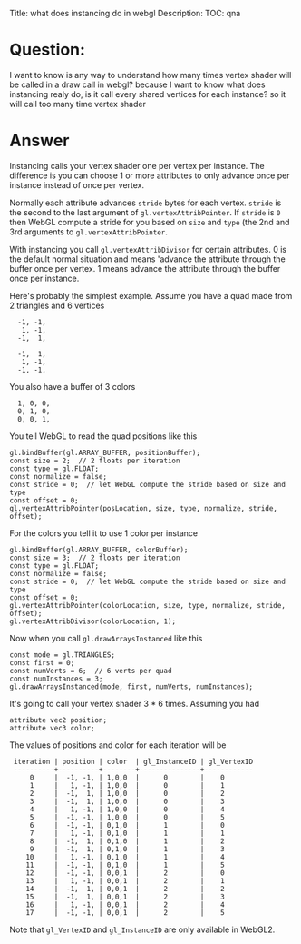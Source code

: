 Title: what does instancing do in webgl
Description:
TOC: qna

# Question:

I want to know is any way to understand how many times vertex shader will be called in a draw call in webgl? because I want to know what does instancing realy do, is it call every shared vertices for each instance? so it will call too many time vertex shader

# Answer

Instancing calls your vertex shader one per vertex per instance. The difference is you can choose 1 or more attributes to only advance once per instance instead of once per vertex. 

Normally each attribute advances `stride` bytes for each vertex. `stride` is the second to the last argument of `gl.vertexAttribPointer`. If `stride` is `0` then WebGL compute a stride for you based on `size` and `type` (the 2nd and 3rd arguments to `gl.vertexAttribPointer`.

With instancing you call `gl.vertexAttribDivisor` for certain attributes. 0 is the default normal situation and means 'advance the attribute through the buffer once per vertex. 1 means advance the attribute through the buffer once per instance.

Here's probably the simplest example. Assume you have a quad made from 2 triangles and 6 vertices

      -1, -1, 
       1, -1,
      -1,  1,

      -1,  1,
       1, -1,
      -1, -1,

You also have a buffer of 3 colors

      1, 0, 0,
      0, 1, 0,
      0, 0, 1,

You tell WebGL to read the quad positions like this

    gl.bindBuffer(gl.ARRAY_BUFFER, positionBuffer);
    const size = 2;  // 2 floats per iteration
    const type = gl.FLOAT;
    const normalize = false;
    const stride = 0;  // let WebGL compute the stride based on size and type
    const offset = 0;
    gl.vertexAttribPointer(posLocation, size, type, normalize, stride, offset);

For the colors you tell it to use 1 color per instance

    gl.bindBuffer(gl.ARRAY_BUFFER, colorBuffer);
    const size = 3;  // 2 floats per iteration
    const type = gl.FLOAT;
    const normalize = false;
    const stride = 0;  // let WebGL compute the stride based on size and type
    const offset = 0;
    gl.vertexAttribPointer(colorLocation, size, type, normalize, stride, offset);
    gl.vertexAttribDivisor(colorLocation, 1);

Now when you call `gl.drawArraysInstanced` like this

    const mode = gl.TRIANGLES;
    const first = 0;
    const numVerts = 6;  // 6 verts per quad
    const numInstances = 3;
    gl.drawArraysInstanced(mode, first, numVerts, numInstances);

It's going to call your vertex shader 3 * 6 times.  Assuming you had

    attribute vec2 position;
    attribute vec3 color;

The values of positions and color for each iteration will be

     iteration | position | color  | gl_InstanceID | gl_VertexID
     ----------+----------+--------+---------------+------------
         0     |  -1, -1, | 1,0,0  |      0        |    0
         1     |   1, -1, | 1,0,0  |      0        |    1
         2     |  -1,  1, | 1,0,0  |      0        |    2
         3     |  -1,  1, | 1,0,0  |      0        |    3
         4     |   1, -1, | 1,0,0  |      0        |    4
         5     |  -1, -1, | 1,0,0  |      0        |    5
         6     |  -1, -1, | 0,1,0  |      1        |    0
         7     |   1, -1, | 0,1,0  |      1        |    1
         8     |  -1,  1, | 0,1,0  |      1        |    2
         9     |  -1,  1, | 0,1,0  |      1        |    3
        10     |   1, -1, | 0,1,0  |      1        |    4
        11     |  -1, -1, | 0,1,0  |      1        |    5
        12     |  -1, -1, | 0,0,1  |      2        |    0
        13     |   1, -1, | 0,0,1  |      2        |    1
        14     |  -1,  1, | 0,0,1  |      2        |    2
        15     |  -1,  1, | 0,0,1  |      2        |    3
        16     |   1, -1, | 0,0,1  |      2        |    4
        17     |  -1, -1, | 0,0,1  |      2        |    5

Note that `gl_VertexID` and `gl_InstanceID` are only available in WebGL2.
